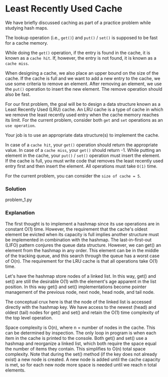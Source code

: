 # Least Recently Used Cache

We have briefly discussed caching as part of a practice problem while studying hash maps.

The lookup operation (i.e., `get()`) and `put()` / `set()` is supposed to be fast for a cache memory.

While doing the `get()` operation, if the entry is found in the cache, it is known as a `cache hit`. If, however, the entry is not found, it is known as a `cache miss`.

When designing a cache, we also place an upper bound on the size of the cache. If the cache is full and we want to add a new entry to the cache, we use some criteria to remove an element. After removing an element, we use the `put()` operation to insert the new element. The remove operation should also be fast.

For our first problem, the goal will be to design a data structure known as a Least Recently Used (LRU) cache. An LRU cache is a type of cache in which we remove the least recently used entry when the cache memory reaches its limit. For the current problem, consider both `get` and `set` operations as an `use operation`.

Your job is to use an appropriate data structure(s) to implement the cache.

In case of a `cache hit`, your `get()` operation should return the appropriate value.
In case of a `cache miss`, your `get()` should return -1.
While putting an element in the cache, your `put()` / `set()` operation must insert the element. If the cache is full, you must write code that removes the least recently used entry first and then insert the element.
All operations must take `O(1)` time.

For the current problem, you can consider the `size of cache = 5`.

### Solution

problem_1.py

### Explanation

The first thought is to implement a hashmap since its use operations are in constant O(1) time. However, the requirement that the cache's oldest element be evicted when its capacity is full implies another structure must be implemented in combination with the hashmap. The last-in-first-out (LIFO) pattern conjures the queue data structure. However, we can get() an element from the hashmap in any order. This element can be in the middle of the tracking queue, and this search through the queue has a worst case of O(n). The requirement for the LRU cache is that all operations take O(1) time.

Let's have the hashmap store nodes of a linked list. In this way, get() and set() are still the desirable O(1) with the element's age apparent in the list position. In this way get() and set() implementations become pointer management of the previous node, next node, head node, and tail node.

The conceptual crux here is that the node of the linked list is accessed directly with the hashmap key. We have access to the newest (head) and oldest (tail) nodes for get() and set() and retain the O(1) time complexity of the top level operation.

Space complexity is O(n), where n = number of nodes in the cache. This can be determined by inspection. The only loop in program is when each item in the cache is printed to the console. Both get() and set() use a hashmap and reorganize a linked list, which both require the space equal the number of items they contain. This simplifies to O(n) total space complexity. Note that during the set() method (if the key does not already exist) a new node is created. A new node is added until the cache capacity is met, so for each new node more space is needed until we reach n total elements.
